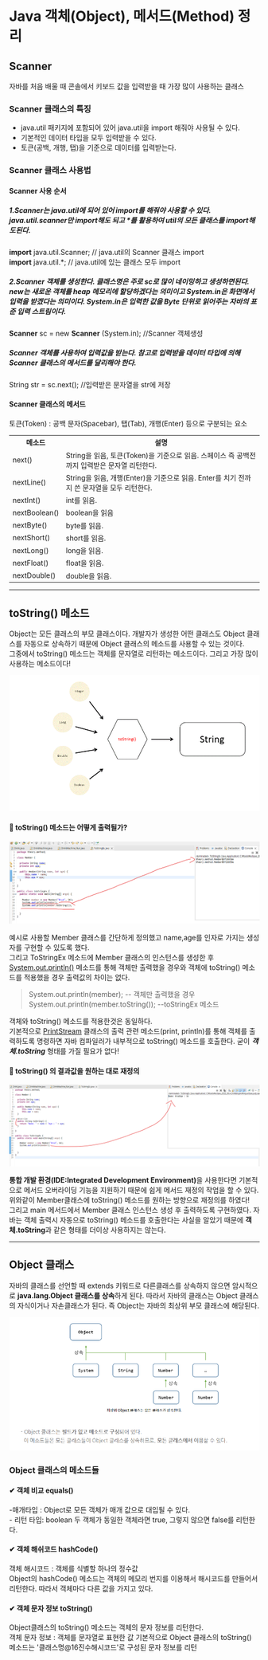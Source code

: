 # Java 객체(Object), 메서드(Method) 정리

<h2>Scanner</h2>
<p>자바를 처음 배울 때 콘솔에서 키보드 값을 입력받을 때 가장 많이 사용하는 클래스</p>
<h3>Scanner 클래스의 특징</h3>
<ul>
  <li>java.util 패키지에 포함되어 있어 java.util을 import 해줘야 사용될 수 있다.</li>
  <li>기본적인 데이터 타입을 모두 입력받을 수 있다.</li>
  <li>토큰(공백, 개행, 탭)을 기준으로 데이터를 입력받는다.</li>
</ul>
<h3>Scanner 클래스 사용법</h3>
<h4>Scanner 사용 순서</h4>
<h5>1.Scanner는 java.util에 되어 있어 import를 해줘야 사용할 수 있다. java.util.scanner만 import해도 되고 *를 활용하여 util의 모든 클래스를 import해도된다.</h5>
<p>
  <strong>import</strong> java.util.Scanner; // java.util의 Scanner 클래스 import <br>
  <strong>import</strong> java.util.*; // java.util에 있는 클래스 모두 import
</p>
<h5>2.Scanner 객체를 생성한다. 클래스명은 주로 sc로 많이 네이밍하고 생성하면된다. new는 새로운 객체를 heap 메모리에 할당하겠다는 의미이고 System.in은 화면에서 입력을 받겠다는 의미이다. System.in은 입력한 값을 Byte 단위로 읽어주는 자바의 표준 입력 스트림이다.</h5>
<p><strong>Scanner</strong> sc = new <strong>Scanner</strong> (System.in); //Scanner 객체생성</p>
<h5>Scanner 객체를 사용하여 입력값을 받는다. 참고로 입력받을 데이터 타입에 의해 Scanner 클래스의 메서드를 달리해야 한다.</h5>
<p>String str = sc.next(); //입력받은 문자열을 str에 저장</p>
<h4>Scanner 클래스의 메서드</h4>
<p>토큰(Token) : 공백 문자(Spacebar), 탭(Tab), 개행(Enter) 등으로 구분되는 요소</p>
<table>
  <tr>
    <th>메소드</th>
    <th>설명</th>
      <tr>
        <td>next()</td>
        <td>String을 읽음, 토큰(Token)을 기준으로 읽음. 스페이스 즉 공백전까지 입력받은 문자열 리턴한다.</td>
      </tr>
      <tr>
        <td>nextLine()</td>
        <td>String을 읽음, 개행(Enter)을 기준으로 읽음. Enter를 치기 전까지 쓴 문자열을 모두 리턴한다.</td>
      </tr>
      <tr>
        <td>nextInt()</td>
        <td>int를 읽음.</td>
      </tr>
      <tr>
        <td>nextBoolean()</td>
        <td>boolean을 읽음</td>
      </tr>
      <tr>
        <td>nextByte()</td>
        <td>byte를 읽음.</td>
      </tr>
      <tr>
        <td>nextShort()</td>
        <td>short를 읽음.</td>
      </tr>
      <tr>
        <td>nextLong()</td>
        <td>long을 읽음.</td>
      </tr>
      <tr>
        <td>nextFloat()</td>
        <td>float을 읽음.</td>
      </tr>
      <tr>
        <td>nextDouble()</td>
        <td>double을 읽음.</td>
      </tr>
  </tr>
  </table>
<hr>

<h2>toString() 메소드</h2>
<p>Object는 모든 클래스의 부모 클래스이다. 개발자가 생성한 어떤 클래스도 Object 클래스를 자동으로 상속하기 때문에 Object 클래스의 메소드를 사용할 수 있는 것이다. <br>그중에서 toString() 메소드는 객체를 문자열로 리턴하는 메소드이다. 그리고 가장 많이 사용하는 메소드이다!</p>
<div><img src="images/to_string.png" alt=""></div>
<h4>👀 toString() 메소드는 어떻게 출력될가?</h4>
<div><img src="images/to_stringEx.png" alt=""></div>
<p>예시로 사용할 Member 클래스를 간단하게 정의했고 name,age를 인자로 가지는 생성자를 구현할 수 있도록 했다.<br>그리고 ToStringEx 메소드에 Member 클래스의 인스턴스를 생성한 후 <u>System.out.println()</u> 메소드를 통해 객체만 출력했을 경우와 객체에 toString() 메소드를 적용했을 경우 출력값의 차이는 없다.</p>
<blockquote>System.out.println(member); -- 객체만 출력했을 경우<br>System.out.println(member.toString()); --toStringEx 메소드</blockquote>
<p>객체와 toString() 메소드를 적용한것은 동일하다. <br>기본적으로 <u>PrintStream</u> 클래스의 출력 관련 메소드(print, println)를 통해 객체를 출력하도록 명령하면 자바 컴파일러가 내부적으로 toString() 메소드를 호출한다. 굳이 <strong><em>객체.toString</em></strong> 형태를 가질 필요가 없다!</p>
<h4>👀 toString() 의 결과값을 원하는 대로 재정의</h4>
<div><img src="images/to_string_override.png" alt=""></div>
<p><strong>통합 개발 환경(IDE:Integrated Development Environment)</strong>을 사용한다면 기본적으로 메서드 오버라이딩 기능을 지원하기 때문에 쉽게 메서드 재정의 작업을 할 수 있다. 위와같이 Member클래스에 toString() 메소드를 원하는 방향으로 재정의를 하였다! <br>그리고 main 메서드에서 Member 클래스 인스턴스 생성 후 출력하도록 구현하였다. 자바는 객체 출력시 자동으로 toString() 메소드를 호출한다는 사실을 알았기 때문에 <strong>객체.toString</strong>과 같은 형태를 더이상 사용하지는 않는다.</p>

<hr>
<h2>Object 클래스</h2>
<p>자바의 클래스를 선언할 때 extends 키워드로 다른클래스를 상속하지 않으면 암시적으로 <strong>java.lang.Object 클래스를 상속</strong>하게 된다. 따라서 자바의 클래스는 Object 클래스의 자식이거나 자손클래스가 된다. 즉 Object는 자바의 최상위 부모 클래스에 해당된다.</p>
<div><img src="images/oop_object.png" alt=""></div>
<h3>Object 클래스의 메소드들</h3>
<h4>✔ 객체 비교 equals()</h4>
<p>-매개타입 : Object로 모든 객체가 매개 값으로 대입될 수 있다. <br> - 리턴 타입: boolean 두 객체가 동일한 객체라면 true, 그렇지 않으면 false를 리턴한다.</p>
<h4>✔ 객체 해쉬코드 hashCode()</h4>
<p>객체 해시코드 : 객체를 식별할 하나의 정수값 <br>Object의 hashCode() 메소드는 객체의 메모리 번지를 이용해서 해시코드를 만들어서 리턴한다. 따라서 객체마다 다른 값을 가지고 있다.</p>
<h4>✔ 객체 문자 정보 toString()</h4>
<p>Object클래스의 toString() 메소드는 객체의 문자 정보를 리턴한다. <br>객체 문자 정보 : 객체를 문자열로 표현한 값 기본적으로 Object 클래스의 toString() 메소드는 '클래스명@16진수해시코드'로 구성된 문자 정보를 리턴</p>

































